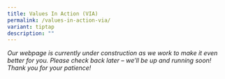 ```yaml
---
title: Values In Action (VIA)
permalink: /values-in-action-via/
variant: tiptap
description: ""
---
```

<p><em>Our webpage is currently under construction as we work to make it even better for you. Please check back later – we’ll be up and running soon! Thank you for your patience!</em>
</p>
<p></p>